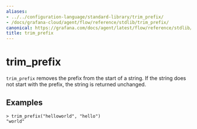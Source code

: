 ```yaml
---
aliases:
- ../../configuration-language/standard-library/trim_prefix/
- /docs/grafana-cloud/agent/flow/reference/stdlib/trim_prefix/
canonical: https://grafana.com/docs/agent/latest/flow/reference/stdlib/trim_prefix/
title: trim_prefix
---
```


# trim_prefix

`trim_prefix` removes the prefix from the start of a string. If the string does not start with the prefix, the string is returned unchanged.

## Examples

```river
> trim_prefix("helloworld", "hello")
"world"
```
